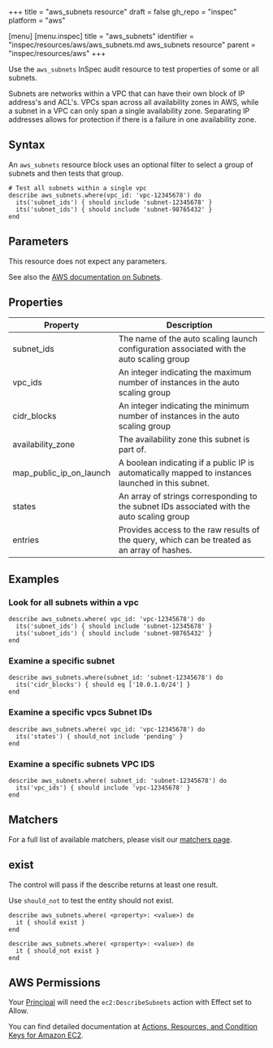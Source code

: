 +++
title = "aws_subnets resource"
draft = false
gh_repo = "inspec"
platform = "aws"

[menu]
  [menu.inspec]
    title = "aws_subnets"
    identifier = "inspec/resources/aws/aws_subnets.md aws_subnets resource"
    parent = "inspec/resources/aws"
+++

Use the `aws_subnets` InSpec audit resource to test properties of some or all subnets.

Subnets are networks within a VPC that can have their own block of IP address's and ACL's.
VPCs span across all availability zones in AWS, while a subnet in a VPC can only span a single availability zone.
Separating IP addresses allows for protection if there is a failure in one availability zone.

## Syntax

An `aws_subnets` resource block uses an optional filter to select a group of subnets and then tests that group.

    # Test all subnets within a single vpc
    describe aws_subnets.where(vpc_id: 'vpc-12345678') do
      its('subnet_ids') { should include 'subnet-12345678' }
      its('subnet_ids') { should include 'subnet-98765432' }
    end

## Parameters

This resource does not expect any parameters.

See also the [AWS documentation on Subnets](https://docs.aws.amazon.com/vpc/latest/userguide/VPC_Subnets.html).

## Properties

| Property                | Description                                                                                       |
| ----------------------- | ------------------------------------------------------------------------------------------------- |
| subnet_ids              | The name of the auto scaling launch configuration associated with the auto scaling group          |
| vpc_ids                 | An integer indicating the maximum number of instances in the auto scaling group                   |
| cidr_blocks             | An integer indicating the minimum number of instances in the auto scaling group                   |
| availability_zone       | The availability zone this subnet is part of.                                                     |
| map_public_ip_on_launch | A boolean indicating if a public IP is automatically mapped to instances launched in this subnet. |
| states                  | An array of strings corresponding to the subnet IDs associated with the auto scaling group        |
| entries                 | Provides access to the raw results of the query, which can be treated as an array of hashes.      |

## Examples

### Look for all subnets within a vpc

    describe aws_subnets.where( vpc_id: 'vpc-12345678') do
      its('subnet_ids') { should include 'subnet-12345678' }
      its('subnet_ids') { should include 'subnet-98765432' }
    end

### Examine a specific subnet

    describe aws_subnets.where(subnet_id: 'subnet-12345678') do
      its('cidr_blocks') { should eq ['10.0.1.0/24'] }
    end

### Examine a specific vpcs Subnet IDs

    describe aws_subnets.where( vpc_id: 'vpc-12345678') do
      its('states') { should_not include 'pending' }
    end

### Examine a specific subnets VPC IDS

    describe aws_subnets.where( subnet_id: 'subnet-12345678') do
      its('vpc_ids') { should include 'vpc-12345678' }
    end

## Matchers

For a full list of available matchers, please visit our [matchers page](/inspec/matchers/).

## exist

The control will pass if the describe returns at least one result.

Use `should_not` to test the entity should not exist.

    describe aws_subnets.where( <property>: <value>) do
      it { should exist }
    end

    describe aws_subnets.where( <property>: <value>) do
      it { should_not exist }
    end

## AWS Permissions

Your [Principal](https://docs.aws.amazon.com/IAM/latest/UserGuide/intro-structure.html#intro-structure-principal) will need the `ec2:DescribeSubnets` action with Effect set to Allow.

You can find detailed documentation at [Actions, Resources, and Condition Keys for Amazon EC2](https://docs.aws.amazon.com/IAM/latest/UserGuide/list_amazonec2.html).
